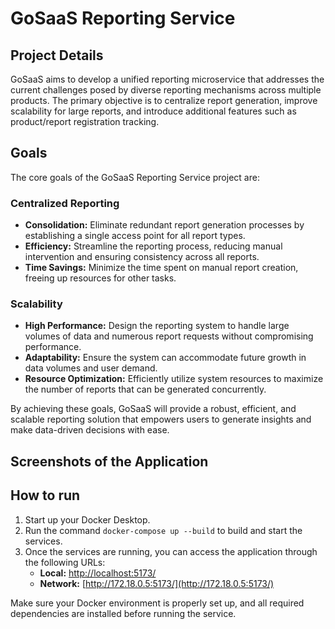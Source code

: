 # GoSaaS Reporting Service

## Project Details

GoSaaS aims to develop a unified reporting microservice that addresses the current challenges posed by diverse reporting mechanisms across multiple products. The primary objective is to centralize report generation, improve scalability for large reports, and introduce additional features such as product/report registration tracking.

## Goals

The core goals of the GoSaaS Reporting Service project are:

### Centralized Reporting

- **Consolidation:** Eliminate redundant report generation processes by establishing a single access point for all report types.
- **Efficiency:** Streamline the reporting process, reducing manual intervention and ensuring consistency across all reports.
- **Time Savings:** Minimize the time spent on manual report creation, freeing up resources for other tasks.

### Scalability

- **High Performance:** Design the reporting system to handle large volumes of data and numerous report requests without compromising performance.
- **Adaptability:** Ensure the system can accommodate future growth in data volumes and user demand.
- **Resource Optimization:** Efficiently utilize system resources to maximize the number of reports that can be generated concurrently.

By achieving these goals, GoSaaS will provide a robust, efficient, and scalable reporting solution that empowers users to generate insights and make data-driven decisions with ease.

## Screenshots of the Application

## How to run

1. Start up your Docker Desktop.
2. Run the command `docker-compose up --build` to build and start the services.
3. Once the services are running, you can access the application through the following URLs:
   - **Local:** [http://localhost:5173/](http://localhost:5173/)
   - **Network:** [http://172.18.0.5:5173/](http://172.18.0.5:5173/)

Make sure your Docker environment is properly set up, and all required dependencies are installed before running the service.
